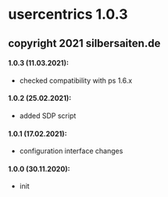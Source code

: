 # usercentrics 1.0.3
## copyright 2021 silbersaiten.de


#### 1.0.3 (11.03.2021):
* checked compatibility with ps 1.6.x


#### 1.0.2 (25.02.2021):
* added SDP script

#### 1.0.1 (17.02.2021):
* configuration interface changes

#### 1.0.0 (30.11.2020):
* init

